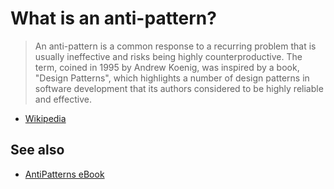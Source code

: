 # What is an anti-pattern?

> An anti-pattern is a common response to a recurring problem that is usually
> ineffective and risks being highly counterproductive. The term, coined in
> 1995 by Andrew Koenig, was inspired by a book, "Design Patterns", which
> highlights a number of design patterns in software development that its
> authors considered to be highly reliable and effective.

* [Wikipedia](https://en.wikipedia.org/wiki/Anti-pattern)

## See also

* [AntiPatterns eBook](https://sourcemaking.com/antipatterns)
